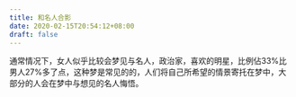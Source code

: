 ```yaml
---
title: 和名人合影
date: 2020-02-15T20:54:12+08:00
draft: false
---
```


通常情况下，女人似乎比较会梦见与名人，政治家，喜欢的明星，比例佔33%比男人27%多了点，这种梦是常见的的，人们将自己所希望的情景寄托在梦中，大部分的人会在梦中与想见的名人悔悟。<br>
